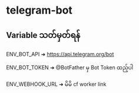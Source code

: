 # telegram-bot

## Variable  သတ်မှတ်ရန်
ENV_BOT_API ➜ https://api.telegram.org/bot

ENV_BOT_TOKEN ➜ @BotFather မှ Bot Token ထည့်ပါ

ENV_WEBHOOK_URL ➜ မိမိ cf worker link
